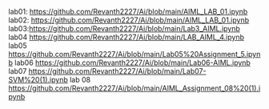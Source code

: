 lab01: https://github.com/Revanth2227/Ai/blob/main/AIML_LAB_01.ipynb
lab02: https://github.com/Revanth2227/Ai/blob/main/AIML_LAB_01.ipynb
lab03:https://github.com/Revanth2227/Ai/blob/main/Lab3_AIML.ipynb
lab04 https://github.com/Revanth2227/Ai/blob/main/LAB_AIML_4.ipynb
lab05 https://github.com/Revanth2227/Ai/blob/main/Lab05%20Assignment_5.ipynb
lab06 https://github.com/Revanth2227/Ai/blob/main/Lab06-AIML.ipynb
lab07 https://github.com/Revanth2227/Ai/blob/main/Lab07-SVM%20(1).ipynb
lab 08 https://github.com/Revanth2227/Ai/blob/main/AIML_Assignment_08%20(1).ipynb
